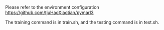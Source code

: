 Please refer to the environment configuration https://github.com/tjuHaoXiaotian/pymarl3

The training command is in train.sh, and the testing command is in test.sh.